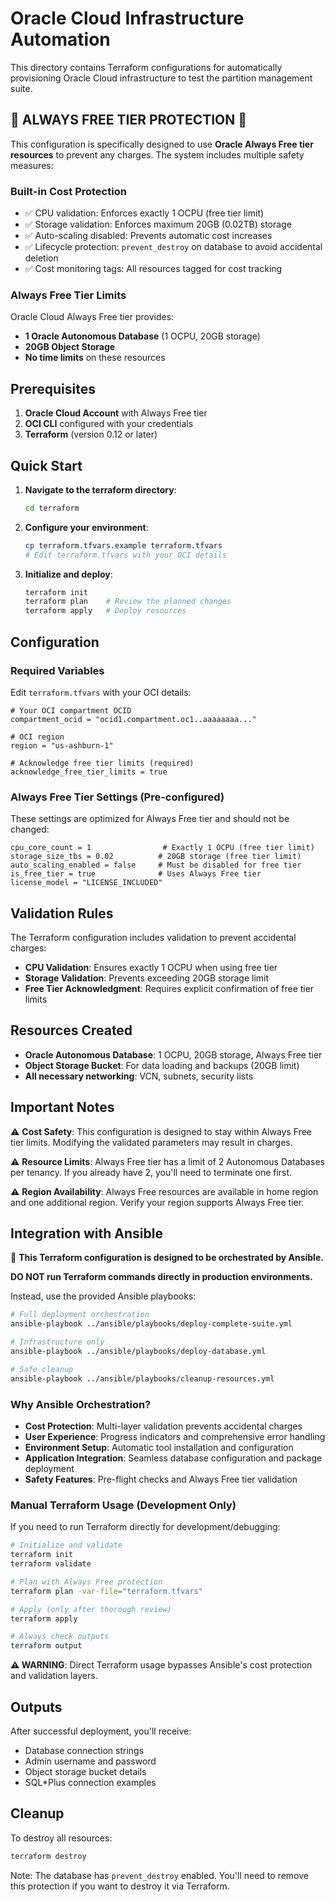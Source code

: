 # Oracle Cloud Infrastructure Automation

This directory contains Terraform configurations for automatically provisioning Oracle Cloud infrastructure to test the partition management suite.

## 🚨 ALWAYS FREE TIER PROTECTION 🚨

This configuration is specifically designed to use **Oracle Always Free tier resources** to prevent any charges. The system includes multiple safety measures:

### Built-in Cost Protection

- ✅ CPU validation: Enforces exactly 1 OCPU (free tier limit)
- ✅ Storage validation: Enforces maximum 20GB (0.02TB) storage
- ✅ Auto-scaling disabled: Prevents automatic cost increases
- ✅ Lifecycle protection: `prevent_destroy` on database to avoid accidental deletion
- ✅ Cost monitoring tags: All resources tagged for cost tracking

### Always Free Tier Limits

Oracle Cloud Always Free tier provides:

- **1 Oracle Autonomous Database** (1 OCPU, 20GB storage)
- **20GB Object Storage**
- **No time limits** on these resources

## Prerequisites

1. **Oracle Cloud Account** with Always Free tier
2. **OCI CLI** configured with your credentials
3. **Terraform** (version 0.12 or later)

## Quick Start

1. **Navigate to the terraform directory**:

   ```bash
   cd terraform
   ```

2. **Configure your environment**:

   ```bash
   cp terraform.tfvars.example terraform.tfvars
   # Edit terraform.tfvars with your OCI details
   ```

3. **Initialize and deploy**:
   ```bash
   terraform init
   terraform plan    # Review the planned changes
   terraform apply   # Deploy resources
   ```

## Configuration

### Required Variables

Edit `terraform.tfvars` with your OCI details:

```hcl
# Your OCI compartment OCID
compartment_ocid = "ocid1.compartment.oc1..aaaaaaaa..."

# OCI region
region = "us-ashburn-1"

# Acknowledge free tier limits (required)
acknowledge_free_tier_limits = true
```

### Always Free Tier Settings (Pre-configured)

These settings are optimized for Always Free tier and should not be changed:

```hcl
cpu_core_count = 1                # Exactly 1 OCPU (free tier limit)
storage_size_tbs = 0.02          # 20GB storage (free tier limit)
auto_scaling_enabled = false     # Must be disabled for free tier
is_free_tier = true              # Uses Always Free tier
license_model = "LICENSE_INCLUDED"
```

## Validation Rules

The Terraform configuration includes validation to prevent accidental charges:

- **CPU Validation**: Ensures exactly 1 OCPU when using free tier
- **Storage Validation**: Prevents exceeding 20GB storage limit
- **Free Tier Acknowledgment**: Requires explicit confirmation of free tier limits

## Resources Created

- **Oracle Autonomous Database**: 1 OCPU, 20GB storage, Always Free tier
- **Object Storage Bucket**: For data loading and backups (20GB limit)
- **All necessary networking**: VCN, subnets, security lists

## Important Notes

⚠️ **Cost Safety**: This configuration is designed to stay within Always Free tier limits. Modifying the validated parameters may result in charges.

⚠️ **Resource Limits**: Always Free tier has a limit of 2 Autonomous Databases per tenancy. If you already have 2, you'll need to terminate one first.

⚠️ **Region Availability**: Always Free resources are available in home region and one additional region. Verify your region supports Always Free tier.

## Integration with Ansible

🤖 **This Terraform configuration is designed to be orchestrated by Ansible.**

**DO NOT run Terraform commands directly in production environments.**

Instead, use the provided Ansible playbooks:

```bash
# Full deployment orchestration
ansible-playbook ../ansible/playbooks/deploy-complete-suite.yml

# Infrastructure only
ansible-playbook ../ansible/playbooks/deploy-database.yml

# Safe cleanup
ansible-playbook ../ansible/playbooks/cleanup-resources.yml
```

### Why Ansible Orchestration?

- **Cost Protection**: Multi-layer validation prevents accidental charges
- **User Experience**: Progress indicators and comprehensive error handling
- **Environment Setup**: Automatic tool installation and configuration
- **Application Integration**: Seamless database configuration and package deployment
- **Safety Features**: Pre-flight checks and Always Free tier validation

### Manual Terraform Usage (Development Only)

If you need to run Terraform directly for development/debugging:

```bash
# Initialize and validate
terraform init
terraform validate

# Plan with Always Free protection
terraform plan -var-file="terraform.tfvars"

# Apply (only after thorough review)
terraform apply

# Always check outputs
terraform output
```

**⚠️ WARNING**: Direct Terraform usage bypasses Ansible's cost protection and validation layers.

## Outputs

After successful deployment, you'll receive:

- Database connection strings
- Admin username and password
- Object storage bucket details
- SQL\*Plus connection examples

## Cleanup

To destroy all resources:

```bash
terraform destroy
```

Note: The database has `prevent_destroy` enabled. You'll need to remove this protection if you want to destroy it via Terraform.
